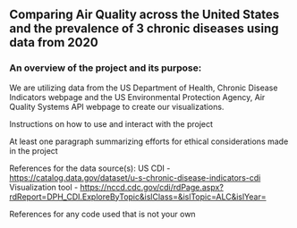 ## Comparing Air Quality across the United States and the prevalence of 3 chronic diseases using data from 2020

### An overview of the project and its purpose:
We are utilizing data from the US Department of Health, Chronic Disease Indicators webpage and the US Environmental Protection Agency, Air Quality Systems API webpage to create our visualizations.

Instructions on how to use and interact with the project

At least one paragraph summarizing efforts for ethical considerations made in the project

References for the data source(s):
US CDI - https://catalog.data.gov/dataset/u-s-chronic-disease-indicators-cdi
Visualization tool - https://nccd.cdc.gov/cdi/rdPage.aspx?rdReport=DPH_CDI.ExploreByTopic&islClass=&islTopic=ALC&islYear=

References for any code used that is not your own
